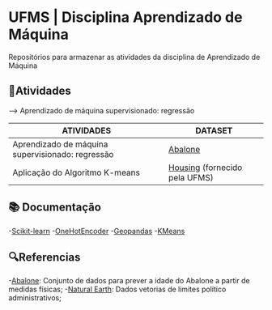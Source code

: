 # UFMS | Disciplina Aprendizado de Máquina

Repositórios para armazenar as atividades da disciplina de Aprendizado de Máquina

## 📒Atividades

--> Aprendizado de máquina supervisionado: regressão


| ATIVIDADES  | DATASET |
| ------------- | ------------- |
| Aprendizado de máquina supervisionado: regressão  | [Abalone](https://archive.ics.uci.edu/dataset/1/abalone)  |
| Aplicação do Algoritmo K-means  | [Housing](housing.csv) (fornecido pela UFMS) |


## 📚 Documentação

-[Scikit-learn](https://scikit-learn.org/stable/) 
-[OneHotEncoder](https://www.alura.com.br/artigos/get-dummies-vs-onehotencoder-qual-metodo-escolher?utm_term=&utm_campaign=%5BSearch%5D+%5BPerformance%5D+-+Dynamic+Search+Ads+-+Artigos+e+Conte%C3%BAdos&utm_source=adwords&utm_medium=ppc&hsa_acc=7964138385&hsa_cam=11384329873&hsa_grp=164212380672&hsa_ad=703829166693&hsa_src=g&hsa_tgt=dsa-425656816943&hsa_kw=&hsa_mt=&hsa_net=adwords&hsa_ver=3&gad_source=1&gclid=CjwKCAjwpbi4BhByEiwAMC8JnRbq6MH3yMQO__2mlzTJKGOsEqXMsj0Fyj9xsV7pTnYX_lQMQ4x2mhoCSPQQAvD_BwE)
-[Geopandas](https://geopandas.org/en/stable/)
-[KMeans](https://scikit-learn.org/1.5/modules/generated/sklearn.cluster.KMeans.html) 




## 🔍Referencias

-[Abalone](https://archive.ics.uci.edu/dataset/1/abalone): Conjunto de dados para prever a idade do Abalone a partir de medidas físicas;
-[Natural Earth](https://www.naturalearthdata.com/downloads/110m-cultural-vectors/): Dados vetorias de limites político administrativos;
